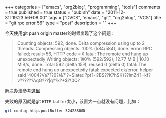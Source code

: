 +++
categories = ["emacs", "org2blog", "programming", "tools"]
comments = true
published = true
status = "publish"
date = "2011-12-31T19:23:56+08:00"
tags = ["DVCS", "emacs", "git", "org2blog", "VCS"]
title = "git rpc error 56"
type = "post"
description = ""
+++


今天使用git push origin master的时候出现了这个问题： 

> Counting objects: 592, done.
> Delta compression using up to 2 threads.
> Compressing objects: 100% (584/584), done.
> error: RPC failed; result=56, HTTP code = 0
> fatal: The remote end hung up unexpectedly
> Writing objects: 100% (592/592), 12.77 MiB | 10.10 MiB/s, done.
> Total 592 (delta 159), reused 0 (delta 0)
> fatal: The remote end hung up unexpectedly
> fatal: expected ok/error, helper said '4004?Va???6?)&?'?~$latex ?pt?-i?BS??Κ?hSK}??lmZri?=kf?v??????AqG?*??*|q??k?+$?\0Q?

解决办法参考[这里](http://codaset.com/codaset/codaset/tickets/723)

失败的原因就是git `HTTP buffer`太小，设置大一点就没有问题，比如：

```sh
git config http.postBuffer 524288000
```
   
<!--more-->